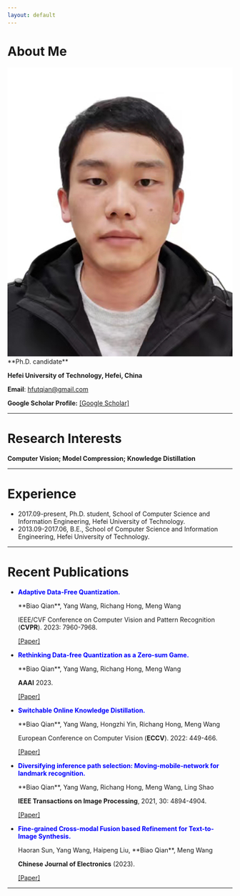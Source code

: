 ```yaml
---
layout: default
---
```


# About Me

<img class="profile-picture" src="biaoqian.jpg">
**Ph.D. candidate**

**Hefei University of Technology, Hefei, China**

**Email**: hfutqian@gmail.com

**Google Scholar Profile:** [\[Google Scholar\]](https://scholar.google.com/citations?user=hSaWNR0AAAAJ)

---

# Research Interests
**Computer Vision;  Model Compression;  Knowledge Distillation**

---


# Experience
+ 2017.09-present, Ph.D. student, School of Computer Science and Information Engineering, Hefei University of Technology.
+ 2013.09-2017.06, B.E., School of Computer Science and Information Engineering, Hefei University of Technology.

---

# Recent Publications
+ <p style="color: #0000FF;"><b>Adaptive Data-Free Quantization.</b></p> 
  **Biao Qian**, Yang Wang, Richang Hong, Meng Wang
  
  IEEE/CVF Conference on Computer Vision and Pattern Recognition (**CVPR**). 2023: 7960-7968.

  [\[Paper\]](https://openaccess.thecvf.com/content/CVPR2023/papers/Qian_Adaptive_Data-Free_Quantization_CVPR_2023_paper.pdf)


+ <p style="color: #0000FF;"><b>Rethinking Data-free Quantization as a Zero-sum Game.</b></p> 
  **Biao Qian**, Yang Wang, Richang Hong, Meng Wang

  **AAAI** 2023.

  [\[Paper\]](https://arxiv.org/pdf/2302.09572.pdf)


+ <p style="color: #0000FF;"><b>Switchable Online Knowledge Distillation.</b></p> 
  **Biao Qian**, Yang Wang, Hongzhi Yin, Richang Hong, Meng Wang

  European Conference on Computer Vision (**ECCV**). 2022: 449-466.

  [\[Paper\]](https://link.springer.com/chapter/10.1007/978-3-031-20083-0_27)


+ <p style="color: #0000FF;"><b>Diversifying inference path selection: Moving-mobile-network for landmark recognition.</b></p> 
  **Biao Qian**, Yang Wang, Richang Hong, Meng Wang, Ling Shao

  **IEEE Transactions on Image Processing**, 2021, 30: 4894-4904.

  [\[Paper\]](https://ieeexplore.ieee.org/stamp/stamp.jsp?tp=&arnumber=9423528)


+ <p style="color: #0000FF;"><b>Fine-grained Cross-modal Fusion based Refinement for Text-to-Image Synthesis.</b></p> 
  Haoran Sun, Yang Wang, Haipeng Liu, **Biao Qian**, Meng Wang

  **Chinese Journal of Electronics** (2023).

  [\[Paper\]](https://arxiv.org/pdf/2302.08706.pdf)

---

